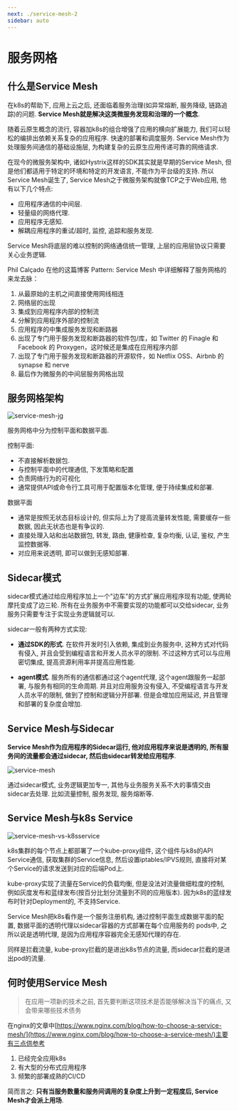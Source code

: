 ```yaml
---
next: ./service-mesh-2
sidebar: auto
---
```


# 服务网格

## 什么是Service Mesh

在k8s的帮助下, 应用上云之后, 还面临着服务治理(如异常熔断, 服务降级, 链路追踪)的问题. **Service Mesh就是解决这类微服务发现和治理的一个概念**. 

随着云原生概念的流行, 容器加k8s的组合增强了应用的横向扩展能力, 我们可以轻松的编排出依赖关系复杂的应用程序. 快速的部署和调度服务. 
Service Mesh作为处理服务间通信的基础设施层, 为构建复杂的云原生应用传递可靠的网络请求. 

在现今的微服务架构中, 诸如Hystrix这样的SDK其实就是早期的Service Mesh, 但是他们都适用于特定的环境和特定的开发语言, 
不能作为平台级的支持. 所以Service Mesh诞生了, Service Mesh之于微服务架构就像TCP之于Web应用, 他有以下几个特点:

- 应用程序通信的中间层.
- 轻量级的网络代理.
- 应用程序无感知.
- 解耦应用程序的重试/超时, 监控, 追踪和服务发现.  

Service Mesh将底层的难以控制的网络通信统一管理, 上层的应用层协议只需要关心业务逻辑. 

Phil Calçado 在他的这篇博客 Pattern: Service Mesh 中详细解释了服务网格的来龙去脉：

1. 从最原始的主机之间直接使用网线相连
2. 网络层的出现
3. 集成到应用程序内部的控制流
4. 分解到应用程序外部的控制流
5. 应用程序的中集成服务发现和断路器
6. 出现了专门用于服务发现和断路器的软件包/库，如 Twitter 的 Finagle 和 Facebook 的 Proxygen，这时候还是集成在应用程序内部
7. 出现了专门用于服务发现和断路器的开源软件，如 Netflix OSS、Airbnb 的 synapse 和 nerve
8. 最后作为微服务的中间层服务网格出现

## 服务网格架构

![service-mesh-jg](https://cdn.jsdelivr.net/gh/NiceAshin/FileStore/blogImage/ckTnm1AfOgUQErG.png)

服务网格中分为控制平面和数据平面. 

控制平面: 
- 不直接解析数据包. 
- 与控制平面中的代理通信, 下发策略和配置
- 负责网络行为的可视化
- 通常提供API或命令行工具可用于配置版本化管理, 便于持续集成和部署.

数据平面

- 通常是按照无状态目标设计的, 但实际上为了提高流量转发性能, 需要缓存一些数据, 因此无状态也是有争议的.
- 直接处理入站和出站数据包, 转发, 路由, 健康检查, 复杂均衡, 认证, 鉴权, 产生监控数据等.
- 对应用来说透明, 即可以做到无感知部署.


## Sidecar模式

sidecar模式通过给应用程序加上一个"边车"的方式扩展应用程序现有功能, 使两轮摩托变成了边三轮. 所有在业务服务中不需要实现的功能都可以交给sidecar,
业务服务只需要专注于实现业务逻辑就可以. 

sidecar一般有两种方式实现:

- **通过SDK的形式**. 在软件开发时引入依赖, 集成到业务服务中, 这种方式对代码有侵入, 并且会受到编程语言和开发人员水平的限制. 
不过这种方式可以与应用密切集成, 提高资源利用率并提高应用性能. 

- **agent模式**. 服务所有的通信都通过这个agent代理, 这个agent跟服务一起部署, 与服务有相同的生命周期. 并且对应用服务没有侵入, 
不受编程语言与开发人员水平的限制, 做到了控制和逻辑分开部署. 但是会增加应用延迟, 并且管理和部署的复杂度会增加. 

## Service Mesh与Sidecar

**Service Mesh作为应用程序的Sidecar运行, 他对应用程序来说是透明的, 所有服务间的流量都会通过sidecar, 然后由sidecar转发给应用程序**.

![service-mesh](https://cdn.jsdelivr.net/gh/NiceAshin/FileStore/blogImage/OaWgZFEVrYGNPTv.png)

通过sidecar模式, 业务逻辑更加专一, 其他与业务服务关系不大的事情交由sidecar去处理. 比如流量控制, 服务发现, 服务熔断等.

## Service Mesh与k8s Service 

![service-mesh-vs-k8sservice](https://cdn.jsdelivr.net/gh/NiceAshin/FileStore/blogImage/OGeYat4yjLPxQ5A.png)

k8s集群的每个节点上都部署了一个kube-proxy组件, 这个组件与k8s的API Service通信, 获取集群的Service信息, 然后设置iptables/IPVS规则, 
直接将对某个Service的请求发送到对应的后端Pod上.

kube-proxy实现了流量在Service的负载均衡, 但是没法对流量做细粒度的控制, 例如灰度发布和蓝绿发布(按百分比划分流量到不同的应用版本). 因为k8s的蓝绿发布时针对Deployment的, 不支持Service.

Service Mesh把k8s看作是一个服务注册机构, 通过控制平面生成数据平面的配置, 数据平面的透明代理以sidecar容器的方式部署在每个应用服务的
pods中, 之所以说是透明代理, 是因为应用程序容器完全无感知代理的存在. 


同样是拦截流量, kube-proxy拦截的是进出k8s节点的流量, 而sidecar拦截的是进出pod的流量. 


## 何时使用Service Mesh

> 在应用一项新的技术之前, 首先要判断这项技术是否能够解决当下的痛点, 又会带来哪些技术债务

在nginx的文章中[https://www.nginx.com/blog/how-to-choose-a-service-mesh/](https://www.nginx.com/blog/how-to-choose-a-service-mesh/)主要有三点供参考

1. 已经完全应用k8s
2. 有大型的分布式应用程序
3. 频繁的部署成熟的CI/CD

简而言之: **只有当服务数量和服务间调用的复杂度上升到一定程度后, Service Mesh才会派上用场**.

